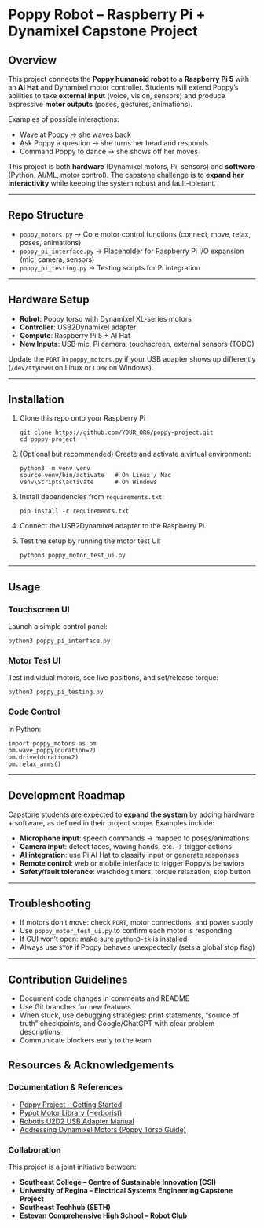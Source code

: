 # Poppy Robot – Raspberry Pi + Dynamixel Capstone Project

## Overview
This project connects the **Poppy humanoid robot** to a **Raspberry Pi 5** with an **AI Hat** and Dynamixel motor controller. Students will extend Poppy’s abilities to take **external input** (voice, vision, sensors) and produce expressive **motor outputs** (poses, gestures, animations).  

Examples of possible interactions:
- Wave at Poppy → she waves back
- Ask Poppy a question → she turns her head and responds
- Command Poppy to dance → she shows off her moves

This project is both **hardware** (Dynamixel motors, Pi, sensors) and **software** (Python, AI/ML, motor control). The capstone challenge is to **expand her interactivity** while keeping the system robust and fault-tolerant.

---

## Repo Structure
- `poppy_motors.py` → Core motor control functions (connect, move, relax, poses, animations)
- `poppy_pi_interface.py` → Placeholder for Raspberry Pi I/O expansion (mic, camera, sensors)  
- `poppy_pi_testing.py` → Testing scripts for Pi integration  

---

## Hardware Setup
- **Robot**: Poppy torso with Dynamixel XL-series motors  
- **Controller**: USB2Dynamixel adapter  
- **Compute**: Raspberry Pi 5 + AI Hat  
- **New Inputs**: USB mic, Pi camera, touchscreen, external sensors (TODO)

Update the `PORT` in `poppy_motors.py` if your USB adapter shows up differently (`/dev/ttyUSB0` on Linux or `COMx` on Windows).

---

## Installation

1. Clone this repo onto your Raspberry Pi  
   ```
   git clone https://github.com/YOUR_ORG/poppy-project.git
   cd poppy-project
   ```

2. (Optional but recommended) Create and activate a virtual environment:  
   ```
   python3 -m venv venv
   source venv/bin/activate   # On Linux / Mac
   venv\Scripts\activate      # On Windows
   ```

3. Install dependencies from `requirements.txt`:  
   ```
   pip install -r requirements.txt
   ```

4. Connect the USB2Dynamixel adapter to the Raspberry Pi.  

5. Test the setup by running the motor test UI:  
   ```
   python3 poppy_motor_test_ui.py
   ```


---

## Usage
### Touchscreen UI
Launch a simple control panel:  
```
python3 poppy_pi_interface.py
```

### Motor Test UI
Test individual motors, see live positions, and set/release torque:  
```
python3 poppy_pi_testing.py
```

### Code Control
In Python:
```
import poppy_motors as pm
pm.wave_poppy(duration=2)
pm.drive(duration=2)
pm.relax_arms()
```

---

## Development Roadmap
Capstone students are expected to **expand the system** by adding hardware + software, as defined in their project scope. Examples include:
- **Microphone input**: speech commands → mapped to poses/animations  
- **Camera input**: detect faces, waving hands, etc. → trigger actions  
- **AI integration**: use Pi AI Hat to classify input or generate responses  
- **Remote control**: web or mobile interface to trigger Poppy’s behaviors  
- **Safety/fault tolerance**: watchdog timers, torque relaxation, stop button  

---

## Troubleshooting
- If motors don’t move: check `PORT`, motor connections, and power supply  
- Use `poppy_motor_test_ui.py` to confirm each motor is responding  
- If GUI won’t open: make sure `python3-tk` is installed  
- Always use `STOP` if Poppy behaves unexpectedly (sets a global stop flag)  

---

## Contribution Guidelines
- Document code changes in comments and README  
- Use Git branches for new features  
- When stuck, use debugging strategies: print statements, “source of truth” checkpoints, and Google/ChatGPT with clear problem descriptions  
- Communicate blockers early to the team  

## Resources & Acknowledgements

### Documentation & References
- [Poppy Project – Getting Started](https://docs.poppy-project.org/en/getting-started/)  
- [Pypot Motor Library (Herborist)](https://poppy-project.github.io/pypot/herborist.html)  
- [Robotis U2D2 USB Adapter Manual](https://emanual.robotis.com/docs/en/parts/interface/u2d2/)  
- [Addressing Dynamixel Motors (Poppy Torso Guide)](https://docs.poppy-project.org/en/assembly-guides/poppy-torso/addressing_dynamixel)  

### Collaboration
This project is a joint initiative between:  
- **Southeast College – Centre of Sustainable Innovation (CSI)** 
- **University of Regina – Electrical Systems Engineering Capstone Project**   
- **Southeast Techhub (SETH)**
- **Estevan Comprehensive High School – Robot Club**